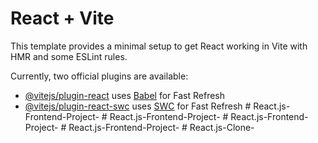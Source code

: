 # React + Vite

This template provides a minimal setup to get React working in Vite with HMR and some ESLint rules.

Currently, two official plugins are available:

- [@vitejs/plugin-react](https://github.com/vitejs/vite-plugin-react/blob/main/packages/plugin-react/README.md) uses [Babel](https://babeljs.io/) for Fast Refresh
- [@vitejs/plugin-react-swc](https://github.com/vitejs/vite-plugin-react-swc) uses [SWC](https://swc.rs/) for Fast Refresh
#   R e a c t . j s - F r o n t e n d - P r o j e c t -  
 #   R e a c t . j s - F r o n t e n d - P r o j e c t -  
 #   R e a c t . j s - F r o n t e n d - P r o j e c t -  
 #   R e a c t . j s - F r o n t e n d - P r o j e c t -  
 #   R e a c t . j s - C l o n e -  
 